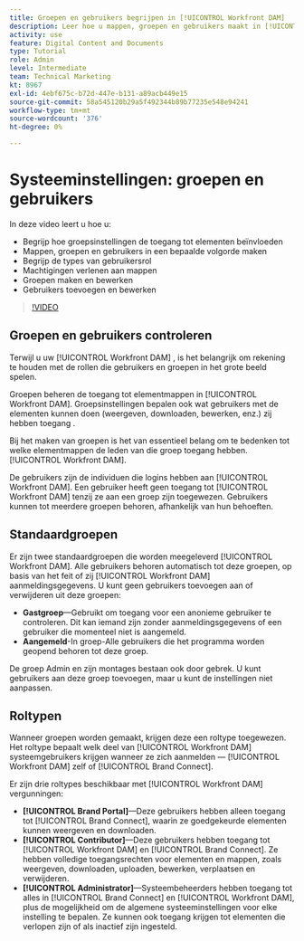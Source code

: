 ```yaml
---
title: Groepen en gebruikers begrijpen in [!UICONTROL Workfront DAM]
description: Leer hoe u mappen, groepen en gebruikers maakt in [!UICONTROL Workfront DAM]. Begrijp de types van gebruikersrol en verlenen toestemmingen aan omslagen.
activity: use
feature: Digital Content and Documents
type: Tutorial
role: Admin
level: Intermediate
team: Technical Marketing
kt: 8967
exl-id: 4ebf675c-b72d-447e-b131-a89acb449e15
source-git-commit: 58a545120b29a5f492344b89b77235e548e94241
workflow-type: tm+mt
source-wordcount: '376'
ht-degree: 0%

---
```


# Systeeminstellingen: groepen en gebruikers

In deze video leert u hoe u:

* Begrijp hoe groepsinstellingen de toegang tot elementen beïnvloeden
* Mappen, groepen en gebruikers in een bepaalde volgorde maken
* Begrijp de types van gebruikersrol
* Machtigingen verlenen aan mappen
* Groepen maken en bewerken
* Gebruikers toevoegen en bewerken

>[!VIDEO](https://video.tv.adobe.com/v/335230/?quality=12)

## Groepen en gebruikers controleren

Terwijl u uw [!UICONTROL Workfront DAM] , is het belangrijk om rekening te houden met de rollen die gebruikers en groepen in het grote beeld spelen.

Groepen beheren de toegang tot elementmappen in [!UICONTROL Workfront DAM]. Groepsinstellingen bepalen ook wat gebruikers met de elementen kunnen doen (weergeven, downloaden, bewerken, enz.) zij hebben toegang .

Bij het maken van groepen is het van essentieel belang om te bedenken tot welke elementmappen de leden van die groep toegang hebben. [!UICONTROL Workfront DAM].

De gebruikers zijn de individuen die logins hebben aan [!UICONTROL Workfront DAM]. Een gebruiker heeft geen toegang tot [!UICONTROL Workfront DAM] tenzij ze aan een groep zijn toegewezen. Gebruikers kunnen tot meerdere groepen behoren, afhankelijk van hun behoeften.

## Standaardgroepen

Er zijn twee standaardgroepen die worden meegeleverd [!UICONTROL Workfront DAM]. Alle gebruikers behoren automatisch tot deze groepen, op basis van het feit of zij [!UICONTROL Workfront DAM] aanmeldingsgegevens. U kunt geen gebruikers toevoegen aan of verwijderen uit deze groepen:

* **Gastgroep**—Gebruikt om toegang voor een anonieme gebruiker te controleren. Dit kan iemand zijn zonder aanmeldingsgegevens of een gebruiker die momenteel niet is aangemeld.
* **Aangemeld**-In groep-Alle gebruikers die het programma worden geopend behoren tot deze groep.

De groep Admin en zijn montages bestaan ook door gebrek. U kunt gebruikers aan deze groep toevoegen, maar u kunt de instellingen niet aanpassen.

## Roltypen

Wanneer groepen worden gemaakt, krijgen deze een roltype toegewezen. Het roltype bepaalt welk deel van [!UICONTROL Workfront DAM] systeemgebruikers krijgen wanneer ze zich aanmelden — [!UICONTROL Workfront DAM] zelf of [!UICONTROL Brand Connect].

Er zijn drie roltypes beschikbaar met [!UICONTROL Workfront DAM] vergunningen:

* **[!UICONTROL Brand Portal]**—Deze gebruikers hebben alleen toegang tot [!UICONTROL Brand Connect], waarin ze goedgekeurde elementen kunnen weergeven en downloaden.
* **[!UICONTROL Contributor]**—Deze gebruikers hebben toegang tot [!UICONTROL Workfront DAM] en [!UICONTROL Brand Connect]. Ze hebben volledige toegangsrechten voor elementen en mappen, zoals weergeven, downloaden, uploaden, bewerken, verplaatsen en verwijderen.
* **[!UICONTROL Administrator]**—Systeembeheerders hebben toegang tot alles in [!UICONTROL Brand Connect] en [!UICONTROL Workfront DAM], plus de mogelijkheid om de algemene systeeminstellingen voor elke instelling te bepalen. Ze kunnen ook toegang krijgen tot elementen die verlopen zijn of als inactief zijn ingesteld.

<!-- 
Learn more graphic & documentation article link, below
* Understanding the difference between Workfront licenses and Workfront DAM role types
* -->
